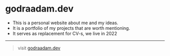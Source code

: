 # godraadam.dev

- This is a personal website about me and my ideas. 
- It is a portfolio of my projects that are worth mentioning. 
- It serves as replacement for CV-s, we live in 2022

---

> visit [godraadam.dev](https://godraadam.dev) 